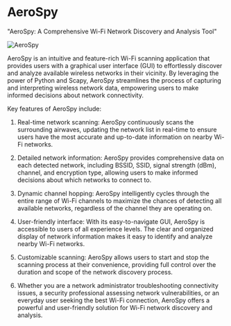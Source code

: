 # AeroSpy
"AeroSpy: A Comprehensive Wi-Fi Network Discovery and Analysis Tool"

![AeroSpy](https://user-images.githubusercontent.com/63418316/229106649-f2b11490-4f2b-471d-bcf0-c86488663d5a.jpg)


AeroSpy is an intuitive and feature-rich Wi-Fi scanning application that provides users with a graphical user interface (GUI) to effortlessly discover and analyze available wireless networks in their vicinity. By leveraging the power of Python and Scapy, AeroSpy streamlines the process of capturing and interpreting wireless network data, empowering users to make informed decisions about network connectivity.

Key features of AeroSpy include:

1. Real-time network scanning: AeroSpy continuously scans the surrounding airwaves, updating the network list in real-time to ensure users have the most accurate and up-to-date information on nearby Wi-Fi networks.

2. Detailed network information: AeroSpy provides comprehensive data on each detected network, including BSSID, SSID, signal strength (dBm), channel, and encryption type, allowing users to make informed decisions about which networks to connect to.

3. Dynamic channel hopping: AeroSpy intelligently cycles through the entire range of Wi-Fi channels to maximize the chances of detecting all available networks, regardless of the channel they are operating on.

4. User-friendly interface: With its easy-to-navigate GUI, AeroSpy is accessible to users of all experience levels. The clear and organized display of network information makes it easy to identify and analyze nearby Wi-Fi networks.

5. Customizable scanning: AeroSpy allows users to start and stop the scanning process at their convenience, providing full control over the duration and scope of the network discovery process.

6. Whether you are a network administrator troubleshooting connectivity issues, a security professional assessing network vulnerabilities, or an everyday user seeking the best Wi-Fi connection, AeroSpy offers a powerful and user-friendly solution for Wi-Fi network discovery and analysis.

